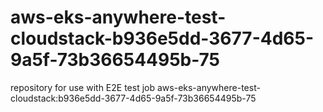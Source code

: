 # aws-eks-anywhere-test-cloudstack-b936e5dd-3677-4d65-9a5f-73b36654495b-75
repository for use with E2E test job aws-eks-anywhere-test-cloudstack:b936e5dd-3677-4d65-9a5f-73b36654495b-75
